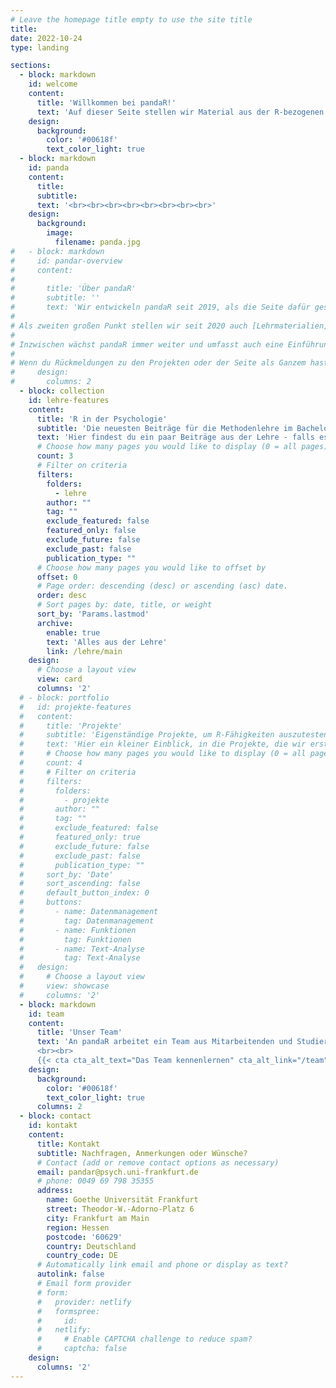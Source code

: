 ```yaml
---
# Leave the homepage title empty to use the site title
title:
date: 2022-10-24
type: landing

sections:
  - block: markdown
    id: welcome
    content:
      title: 'Willkommen bei pandaR!'
      text: 'Auf dieser Seite stellen wir Material aus der R-bezogenen Lehre im Psychologie-Studium zur Verfügung! Außerdem haben wir einige Projekte erstellt, in denen du deine R-Kenntnisse auch ganz unabhängig von den Inhalten im Studium ausprobieren, vertiefen und erweitern kannst.'
    design:
      background:
        color: '#00618f' 
        text_color_light: true
  - block: markdown
    id: panda
    content:
      title: 
      subtitle:
      text: '<br><br><br><br><br><br><br><br>'
    design:
      background:
        image:
          filename: panda.jpg
#   - block: markdown
#     id: pandar-overview
#     content:
#       
#       title: 'Über pandaR'
#       subtitle: ''
#       text: 'Wir entwickeln pandaR seit 2019, als die Seite dafür geschaffen wurde ganz unterschiedliche Seiten von R und Programmieren vorzustellen, die im normalen Curriculum des Studiums normalerweise keinen Raum finden. Dafür haben wir als erstes [acht verschiedene Projekte](/under-construction) erschaffen, die die Möglichkeit bieten, sich in ein spezifisches Beispiel zu vertiefen und R Fähigkeiten daran auszuprobieren. Dabei können sich eigenständig Kompetenzen angeeignet werden, die für das zukünftige Arbeiten mit R in einem immer stärker datengeleiteten Arbeitsalltag sehr wichtig sein können. Die umfangreichen Projekte decken dabei eine weite Bandbreite an möglichen Themen ab (von der Darstellung von Suchanfragen zu politischen Parteien bis zum Programmieren eines eigenen Sudoku-Generators).
# 
# Als zweiten großen Punkt stellen wir seit 2020 auch [Lehrmaterialien](/lehre/main) zum Einsatz von R in der Analyse psychologischer Fragestellungen zur Verfügung. Im Sinne der Idee der Open Educational Ressources hat sich eine breite Menge an Themen angesammelt, die in Tutorials aber auch Aufgaben und zugehörigen Lösungen untergliedert sind. Insgesamt sind bereits Materialien aus 6 Modulen der Studiengänge des Instuts für Psychologie der Goethe-Universität integriert.
# 
# Inzwischen wächst pandaR immer weiter und umfasst auch eine Einführung in unsere [lokale Open Science Infrastruktur](/lifos/main) an der Goethe Uni und eine ganze [Sammlung von Material](/under-construction) aus Workshops und weiterführenden Informationen.
# 
# Wenn du Rückmeldungen zu den Projekten oder der Seite als Ganzem hast, melde dich einfach über das Kontakformular bei uns!'
#     design:
#       columns: 2
  - block: collection
    id: lehre-features
    content:
      title: 'R in der Psychologie'
      subtitle: 'Die neuesten Beiträge für die Methodenlehre im Bachelor und Master'
      text: 'Hier findest du ein paar Beiträge aus der Lehre - falls es nicht per Zufall das sein sollte, was du suchst, gibt es [hier eine Seite](/lehre/main) auf der alle Lehrinhalte findest! <br><br>'
      # Choose how many pages you would like to display (0 = all pages)
      count: 3
      # Filter on criteria
      filters:
        folders:
          - lehre
        author: ""
        tag: ""
        exclude_featured: false
        featured_only: false
        exclude_future: false
        exclude_past: false
        publication_type: ""
      # Choose how many pages you would like to offset by
      offset: 0
      # Page order: descending (desc) or ascending (asc) date.
      order: desc
      # Sort pages by: date, title, or weight
      sort_by: 'Params.lastmod'
      archive:
        enable: true
        text: 'Alles aus der Lehre'
        link: /lehre/main
    design:
      # Choose a layout view
      view: card
      columns: '2'
  # - block: portfolio
  #   id: projekte-features
  #   content:
  #     title: 'Projekte'
  #     subtitle: 'Eigenständige Projekte, um R-Fähigkeiten auszutesten und zu vertiefen - ganz unabhängig von der Lehre'
  #     text: 'Hier ein kleiner Einblick, in die Projekte, die wir erstellt haben. Den gesamten Überblick findest du [hier](/projekte/main)!<br><br>'
  #     # Choose how many pages you would like to display (0 = all pages)
  #     count: 4
  #     # Filter on criteria
  #     filters:
  #       folders:
  #         - projekte
  #       author: ""
  #       tag: ""
  #       exclude_featured: false
  #       featured_only: true
  #       exclude_future: false
  #       exclude_past: false
  #       publication_type: ""
  #     sort_by: 'Date'
  #     sort_ascending: false
  #     default_button_index: 0
  #     buttons:
  #       - name: Datenmanagement
  #         tag: Datenmanagement
  #       - name: Funktionen
  #         tag: Funktionen
  #       - name: Text-Analyse
  #         tag: Text-Analyse
  #   design:
  #     # Choose a layout view
  #     view: showcase
  #     columns: '2'
  - block: markdown
    id: team
    content:
      title: 'Unser Team'
      text: 'An pandaR arbeitet ein Team aus Mitarbeitenden und Studierenden des Instituts für Psychologie an der Goethe Universität Frankfurt. Außerdem haben inzwischen über 20 Personen von verschiedenen Bildungseinrichtungen und aus unterschiedlichen Disziplinen Beiträge gestaltet und Inhalte verfasst.
      <br><br>
      {{< cta cta_alt_text="Das Team kennenlernen" cta_alt_link="/team" cta_alt_new_tab="false" >}}'
    design:
      background:
        color: '#00618f' 
        text_color_light: true
      columns: 2
  - block: contact
    id: kontakt
    content:
      title: Kontakt
      subtitle: Nachfragen, Anmerkungen oder Wünsche?
      # Contact (add or remove contact options as necessary)
      email: pandar@psych.uni-frankfurt.de
      # phone: 0049 69 798 35355
      address:
        name: Goethe Universität Frankfurt
        street: Theodor-W.-Adorno-Platz 6
        city: Frankfurt am Main
        region: Hessen
        postcode: '60629'
        country: Deutschland
        country_code: DE
      # Automatically link email and phone or display as text?
      autolink: false
      # Email form provider
      # form:
      #   provider: netlify
      #   formspree:
      #     id:
      #   netlify:
      #     # Enable CAPTCHA challenge to reduce spam?
      #     captcha: false
    design:
      columns: '2'
---
```

